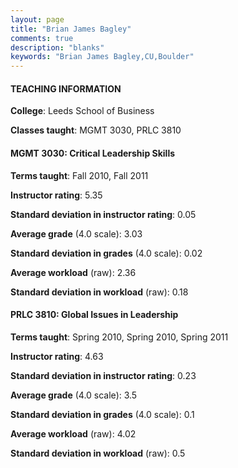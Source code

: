 ```yaml
---
layout: page
title: "Brian James Bagley" 
comments: true
description: "blanks"
keywords: "Brian James Bagley,CU,Boulder"
---
```

<head>
<script src="https://ajax.googleapis.com/ajax/libs/jquery/2.1.3/jquery.min.js"></script>
<script src="https://dl.dropboxusercontent.com/s/pc42nxpaw1ea4o9/highcharts.js?dl=0"></script>
<!-- <script src="../assets/js/highcharts.js"></script> -->
<style type="text/css">@font-face {
	font-family: "Bebas Neue";
	src: url(https://www.filehosting.org/file/details/544349/BebasNeue Regular.otf) format("opentype");
	}
	h1.Bebas { 
		font-family: "Bebas Neue", Verdana, Tahoma;
	}
</style>
</head>
	   
#### TEACHING INFORMATION

**College**: Leeds School of Business

**Classes taught**: MGMT 3030, PRLC 3810

#### MGMT 3030: Critical Leadership Skills

**Terms taught**: Fall 2010, Fall 2011

**Instructor rating**: 5.35

**Standard deviation in instructor rating**: 0.05

**Average grade** (4.0 scale): 3.03

**Standard deviation in grades** (4.0 scale): 0.02

**Average workload** (raw): 2.36

**Standard deviation in workload** (raw): 0.18

#### PRLC 3810: Global Issues in Leadership

**Terms taught**: Spring 2010, Spring 2010, Spring 2011

**Instructor rating**: 4.63

**Standard deviation in instructor rating**: 0.23

**Average grade** (4.0 scale): 3.5

**Standard deviation in grades** (4.0 scale): 0.1

**Average workload** (raw): 4.02

**Standard deviation in workload** (raw): 0.5


